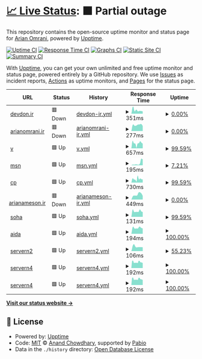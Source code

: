 # [📈 Live Status](https://demo.upptime.js.org): <!--live status--> **🟧 Partial outage**

This repository contains the open-source uptime monitor and status page for [Arian Omrani](https://devdon.ir), powered by [Upptime](https://github.com/upptime/upptime).

[![Uptime CI](https://github.com/arian24b/utm/workflows/Uptime%20CI/badge.svg)](https://github.com/arian24b/utm/actions?query=workflow%3A%22Uptime+CI%22)
[![Response Time CI](https://github.com/arian24b/utm/workflows/Response%20Time%20CI/badge.svg)](https://github.com/arian24b/utm/actions?query=workflow%3A%22Response+Time+CI%22)
[![Graphs CI](https://github.com/arian24b/utm/workflows/Graphs%20CI/badge.svg)](https://github.com/arian24b/utm/actions?query=workflow%3A%22Graphs+CI%22)
[![Static Site CI](https://github.com/arian24b/utm/workflows/Static%20Site%20CI/badge.svg)](https://github.com/arian24b/utm/actions?query=workflow%3A%22Static+Site+CI%22)
[![Summary CI](https://github.com/arian24b/utm/workflows/Summary%20CI/badge.svg)](https://github.com/arian24b/utm/actions?query=workflow%3A%22Summary+CI%22)

With [Upptime](https://upptime.js.org), you can get your own unlimited and free uptime monitor and status page, powered entirely by a GitHub repository. We use [Issues](https://github.com/arian24b/utm/issues) as incident reports, [Actions](https://github.com/arian24b/utm/actions) as uptime monitors, and [Pages](https://demo.upptime.js.org) for the status page.

<!--start: status pages-->
<!-- This summary is generated by Upptime (https://github.com/upptime/upptime) -->
<!-- Do not edit this manually, your changes will be overwritten -->
<!-- prettier-ignore -->
| URL | Status | History | Response Time | Uptime |
| --- | ------ | ------- | ------------- | ------ |
| <img alt="" src="https://icons.duckduckgo.com/ip3/devdon.ir.ico" height="13"> [devdon.ir](https://devdon.ir) | 🟥 Down | [devdon-ir.yml](https://github.com/arian24b/utm/commits/HEAD/history/devdon-ir.yml) | <details><summary><img alt="Response time graph" src="./graphs/devdon-ir/response-time-week.png" height="20"> 351ms</summary><br><a href="https://utm.udns.site/history/devdon-ir"><img alt="Response time 405" src="https://img.shields.io/endpoint?url=https%3A%2F%2Fraw.githubusercontent.com%2Farian24b%2Futm%2FHEAD%2Fapi%2Fdevdon-ir%2Fresponse-time.json"></a><br><a href="https://utm.udns.site/history/devdon-ir"><img alt="24-hour response time 242" src="https://img.shields.io/endpoint?url=https%3A%2F%2Fraw.githubusercontent.com%2Farian24b%2Futm%2FHEAD%2Fapi%2Fdevdon-ir%2Fresponse-time-day.json"></a><br><a href="https://utm.udns.site/history/devdon-ir"><img alt="7-day response time 351" src="https://img.shields.io/endpoint?url=https%3A%2F%2Fraw.githubusercontent.com%2Farian24b%2Futm%2FHEAD%2Fapi%2Fdevdon-ir%2Fresponse-time-week.json"></a><br><a href="https://utm.udns.site/history/devdon-ir"><img alt="30-day response time 509" src="https://img.shields.io/endpoint?url=https%3A%2F%2Fraw.githubusercontent.com%2Farian24b%2Futm%2FHEAD%2Fapi%2Fdevdon-ir%2Fresponse-time-month.json"></a><br><a href="https://utm.udns.site/history/devdon-ir"><img alt="1-year response time 405" src="https://img.shields.io/endpoint?url=https%3A%2F%2Fraw.githubusercontent.com%2Farian24b%2Futm%2FHEAD%2Fapi%2Fdevdon-ir%2Fresponse-time-year.json"></a></details> | <details><summary><a href="https://utm.udns.site/history/devdon-ir">0.00%</a></summary><a href="https://utm.udns.site/history/devdon-ir"><img alt="All-time uptime 0.00%" src="https://img.shields.io/endpoint?url=https%3A%2F%2Fraw.githubusercontent.com%2Farian24b%2Futm%2FHEAD%2Fapi%2Fdevdon-ir%2Fuptime.json"></a><br><a href="https://utm.udns.site/history/devdon-ir"><img alt="24-hour uptime 0.00%" src="https://img.shields.io/endpoint?url=https%3A%2F%2Fraw.githubusercontent.com%2Farian24b%2Futm%2FHEAD%2Fapi%2Fdevdon-ir%2Fuptime-day.json"></a><br><a href="https://utm.udns.site/history/devdon-ir"><img alt="7-day uptime 0.00%" src="https://img.shields.io/endpoint?url=https%3A%2F%2Fraw.githubusercontent.com%2Farian24b%2Futm%2FHEAD%2Fapi%2Fdevdon-ir%2Fuptime-week.json"></a><br><a href="https://utm.udns.site/history/devdon-ir"><img alt="30-day uptime 0.00%" src="https://img.shields.io/endpoint?url=https%3A%2F%2Fraw.githubusercontent.com%2Farian24b%2Futm%2FHEAD%2Fapi%2Fdevdon-ir%2Fuptime-month.json"></a><br><a href="https://utm.udns.site/history/devdon-ir"><img alt="1-year uptime 0.00%" src="https://img.shields.io/endpoint?url=https%3A%2F%2Fraw.githubusercontent.com%2Farian24b%2Futm%2FHEAD%2Fapi%2Fdevdon-ir%2Fuptime-year.json"></a></details>
| <img alt="" src="https://icons.duckduckgo.com/ip3/arianomrani.ir.ico" height="13"> [arianomrani.ir](https://arianomrani.ir) | 🟥 Down | [arianomrani-ir.yml](https://github.com/arian24b/utm/commits/HEAD/history/arianomrani-ir.yml) | <details><summary><img alt="Response time graph" src="./graphs/arianomrani-ir/response-time-week.png" height="20"> 277ms</summary><br><a href="https://utm.udns.site/history/arianomrani-ir"><img alt="Response time 394" src="https://img.shields.io/endpoint?url=https%3A%2F%2Fraw.githubusercontent.com%2Farian24b%2Futm%2FHEAD%2Fapi%2Farianomrani-ir%2Fresponse-time.json"></a><br><a href="https://utm.udns.site/history/arianomrani-ir"><img alt="24-hour response time 233" src="https://img.shields.io/endpoint?url=https%3A%2F%2Fraw.githubusercontent.com%2Farian24b%2Futm%2FHEAD%2Fapi%2Farianomrani-ir%2Fresponse-time-day.json"></a><br><a href="https://utm.udns.site/history/arianomrani-ir"><img alt="7-day response time 277" src="https://img.shields.io/endpoint?url=https%3A%2F%2Fraw.githubusercontent.com%2Farian24b%2Futm%2FHEAD%2Fapi%2Farianomrani-ir%2Fresponse-time-week.json"></a><br><a href="https://utm.udns.site/history/arianomrani-ir"><img alt="30-day response time 458" src="https://img.shields.io/endpoint?url=https%3A%2F%2Fraw.githubusercontent.com%2Farian24b%2Futm%2FHEAD%2Fapi%2Farianomrani-ir%2Fresponse-time-month.json"></a><br><a href="https://utm.udns.site/history/arianomrani-ir"><img alt="1-year response time 394" src="https://img.shields.io/endpoint?url=https%3A%2F%2Fraw.githubusercontent.com%2Farian24b%2Futm%2FHEAD%2Fapi%2Farianomrani-ir%2Fresponse-time-year.json"></a></details> | <details><summary><a href="https://utm.udns.site/history/arianomrani-ir">0.00%</a></summary><a href="https://utm.udns.site/history/arianomrani-ir"><img alt="All-time uptime 0.00%" src="https://img.shields.io/endpoint?url=https%3A%2F%2Fraw.githubusercontent.com%2Farian24b%2Futm%2FHEAD%2Fapi%2Farianomrani-ir%2Fuptime.json"></a><br><a href="https://utm.udns.site/history/arianomrani-ir"><img alt="24-hour uptime 0.00%" src="https://img.shields.io/endpoint?url=https%3A%2F%2Fraw.githubusercontent.com%2Farian24b%2Futm%2FHEAD%2Fapi%2Farianomrani-ir%2Fuptime-day.json"></a><br><a href="https://utm.udns.site/history/arianomrani-ir"><img alt="7-day uptime 0.00%" src="https://img.shields.io/endpoint?url=https%3A%2F%2Fraw.githubusercontent.com%2Farian24b%2Futm%2FHEAD%2Fapi%2Farianomrani-ir%2Fuptime-week.json"></a><br><a href="https://utm.udns.site/history/arianomrani-ir"><img alt="30-day uptime 0.00%" src="https://img.shields.io/endpoint?url=https%3A%2F%2Fraw.githubusercontent.com%2Farian24b%2Futm%2FHEAD%2Fapi%2Farianomrani-ir%2Fuptime-month.json"></a><br><a href="https://utm.udns.site/history/arianomrani-ir"><img alt="1-year uptime 0.00%" src="https://img.shields.io/endpoint?url=https%3A%2F%2Fraw.githubusercontent.com%2Farian24b%2Futm%2FHEAD%2Fapi%2Farianomrani-ir%2Fuptime-year.json"></a></details>
| <img alt="" src="https://icons.duckduckgo.com/ip3/v.udns.site.ico" height="13"> [v](https://v.udns.site) | 🟩 Up | [v.yml](https://github.com/arian24b/utm/commits/HEAD/history/v.yml) | <details><summary><img alt="Response time graph" src="./graphs/v/response-time-week.png" height="20"> 657ms</summary><br><a href="https://utm.udns.site/history/v"><img alt="Response time 764" src="https://img.shields.io/endpoint?url=https%3A%2F%2Fraw.githubusercontent.com%2Farian24b%2Futm%2FHEAD%2Fapi%2Fv%2Fresponse-time.json"></a><br><a href="https://utm.udns.site/history/v"><img alt="24-hour response time 609" src="https://img.shields.io/endpoint?url=https%3A%2F%2Fraw.githubusercontent.com%2Farian24b%2Futm%2FHEAD%2Fapi%2Fv%2Fresponse-time-day.json"></a><br><a href="https://utm.udns.site/history/v"><img alt="7-day response time 657" src="https://img.shields.io/endpoint?url=https%3A%2F%2Fraw.githubusercontent.com%2Farian24b%2Futm%2FHEAD%2Fapi%2Fv%2Fresponse-time-week.json"></a><br><a href="https://utm.udns.site/history/v"><img alt="30-day response time 733" src="https://img.shields.io/endpoint?url=https%3A%2F%2Fraw.githubusercontent.com%2Farian24b%2Futm%2FHEAD%2Fapi%2Fv%2Fresponse-time-month.json"></a><br><a href="https://utm.udns.site/history/v"><img alt="1-year response time 764" src="https://img.shields.io/endpoint?url=https%3A%2F%2Fraw.githubusercontent.com%2Farian24b%2Futm%2FHEAD%2Fapi%2Fv%2Fresponse-time-year.json"></a></details> | <details><summary><a href="https://utm.udns.site/history/v">99.59%</a></summary><a href="https://utm.udns.site/history/v"><img alt="All-time uptime 99.94%" src="https://img.shields.io/endpoint?url=https%3A%2F%2Fraw.githubusercontent.com%2Farian24b%2Futm%2FHEAD%2Fapi%2Fv%2Fuptime.json"></a><br><a href="https://utm.udns.site/history/v"><img alt="24-hour uptime 100.00%" src="https://img.shields.io/endpoint?url=https%3A%2F%2Fraw.githubusercontent.com%2Farian24b%2Futm%2FHEAD%2Fapi%2Fv%2Fuptime-day.json"></a><br><a href="https://utm.udns.site/history/v"><img alt="7-day uptime 99.59%" src="https://img.shields.io/endpoint?url=https%3A%2F%2Fraw.githubusercontent.com%2Farian24b%2Futm%2FHEAD%2Fapi%2Fv%2Fuptime-week.json"></a><br><a href="https://utm.udns.site/history/v"><img alt="30-day uptime 99.91%" src="https://img.shields.io/endpoint?url=https%3A%2F%2Fraw.githubusercontent.com%2Farian24b%2Futm%2FHEAD%2Fapi%2Fv%2Fuptime-month.json"></a><br><a href="https://utm.udns.site/history/v"><img alt="1-year uptime 99.94%" src="https://img.shields.io/endpoint?url=https%3A%2F%2Fraw.githubusercontent.com%2Farian24b%2Futm%2FHEAD%2Fapi%2Fv%2Fuptime-year.json"></a></details>
| <img alt="" src="https://icons.duckduckgo.com/ip3/msn.udns.site.ico" height="13"> [msn](https://msn.udns.site) | 🟩 Up | [msn.yml](https://github.com/arian24b/utm/commits/HEAD/history/msn.yml) | <details><summary><img alt="Response time graph" src="./graphs/msn/response-time-week.png" height="20"> 195ms</summary><br><a href="https://utm.udns.site/history/msn"><img alt="Response time 548" src="https://img.shields.io/endpoint?url=https%3A%2F%2Fraw.githubusercontent.com%2Farian24b%2Futm%2FHEAD%2Fapi%2Fmsn%2Fresponse-time.json"></a><br><a href="https://utm.udns.site/history/msn"><img alt="24-hour response time 571" src="https://img.shields.io/endpoint?url=https%3A%2F%2Fraw.githubusercontent.com%2Farian24b%2Futm%2FHEAD%2Fapi%2Fmsn%2Fresponse-time-day.json"></a><br><a href="https://utm.udns.site/history/msn"><img alt="7-day response time 195" src="https://img.shields.io/endpoint?url=https%3A%2F%2Fraw.githubusercontent.com%2Farian24b%2Futm%2FHEAD%2Fapi%2Fmsn%2Fresponse-time-week.json"></a><br><a href="https://utm.udns.site/history/msn"><img alt="30-day response time 522" src="https://img.shields.io/endpoint?url=https%3A%2F%2Fraw.githubusercontent.com%2Farian24b%2Futm%2FHEAD%2Fapi%2Fmsn%2Fresponse-time-month.json"></a><br><a href="https://utm.udns.site/history/msn"><img alt="1-year response time 548" src="https://img.shields.io/endpoint?url=https%3A%2F%2Fraw.githubusercontent.com%2Farian24b%2Futm%2FHEAD%2Fapi%2Fmsn%2Fresponse-time-year.json"></a></details> | <details><summary><a href="https://utm.udns.site/history/msn">7.21%</a></summary><a href="https://utm.udns.site/history/msn"><img alt="All-time uptime 76.36%" src="https://img.shields.io/endpoint?url=https%3A%2F%2Fraw.githubusercontent.com%2Farian24b%2Futm%2FHEAD%2Fapi%2Fmsn%2Fuptime.json"></a><br><a href="https://utm.udns.site/history/msn"><img alt="24-hour uptime 50.47%" src="https://img.shields.io/endpoint?url=https%3A%2F%2Fraw.githubusercontent.com%2Farian24b%2Futm%2FHEAD%2Fapi%2Fmsn%2Fuptime-day.json"></a><br><a href="https://utm.udns.site/history/msn"><img alt="7-day uptime 7.21%" src="https://img.shields.io/endpoint?url=https%3A%2F%2Fraw.githubusercontent.com%2Farian24b%2Futm%2FHEAD%2Fapi%2Fmsn%2Fuptime-week.json"></a><br><a href="https://utm.udns.site/history/msn"><img alt="30-day uptime 71.13%" src="https://img.shields.io/endpoint?url=https%3A%2F%2Fraw.githubusercontent.com%2Farian24b%2Futm%2FHEAD%2Fapi%2Fmsn%2Fuptime-month.json"></a><br><a href="https://utm.udns.site/history/msn"><img alt="1-year uptime 76.36%" src="https://img.shields.io/endpoint?url=https%3A%2F%2Fraw.githubusercontent.com%2Farian24b%2Futm%2FHEAD%2Fapi%2Fmsn%2Fuptime-year.json"></a></details>
| <img alt="" src="https://icons.duckduckgo.com/ip3/cp.udns.site.ico" height="13"> [cp](https://cp.udns.site) | 🟩 Up | [cp.yml](https://github.com/arian24b/utm/commits/HEAD/history/cp.yml) | <details><summary><img alt="Response time graph" src="./graphs/cp/response-time-week.png" height="20"> 730ms</summary><br><a href="https://utm.udns.site/history/cp"><img alt="Response time 759" src="https://img.shields.io/endpoint?url=https%3A%2F%2Fraw.githubusercontent.com%2Farian24b%2Futm%2FHEAD%2Fapi%2Fcp%2Fresponse-time.json"></a><br><a href="https://utm.udns.site/history/cp"><img alt="24-hour response time 664" src="https://img.shields.io/endpoint?url=https%3A%2F%2Fraw.githubusercontent.com%2Farian24b%2Futm%2FHEAD%2Fapi%2Fcp%2Fresponse-time-day.json"></a><br><a href="https://utm.udns.site/history/cp"><img alt="7-day response time 730" src="https://img.shields.io/endpoint?url=https%3A%2F%2Fraw.githubusercontent.com%2Farian24b%2Futm%2FHEAD%2Fapi%2Fcp%2Fresponse-time-week.json"></a><br><a href="https://utm.udns.site/history/cp"><img alt="30-day response time 746" src="https://img.shields.io/endpoint?url=https%3A%2F%2Fraw.githubusercontent.com%2Farian24b%2Futm%2FHEAD%2Fapi%2Fcp%2Fresponse-time-month.json"></a><br><a href="https://utm.udns.site/history/cp"><img alt="1-year response time 759" src="https://img.shields.io/endpoint?url=https%3A%2F%2Fraw.githubusercontent.com%2Farian24b%2Futm%2FHEAD%2Fapi%2Fcp%2Fresponse-time-year.json"></a></details> | <details><summary><a href="https://utm.udns.site/history/cp">99.59%</a></summary><a href="https://utm.udns.site/history/cp"><img alt="All-time uptime 99.94%" src="https://img.shields.io/endpoint?url=https%3A%2F%2Fraw.githubusercontent.com%2Farian24b%2Futm%2FHEAD%2Fapi%2Fcp%2Fuptime.json"></a><br><a href="https://utm.udns.site/history/cp"><img alt="24-hour uptime 100.00%" src="https://img.shields.io/endpoint?url=https%3A%2F%2Fraw.githubusercontent.com%2Farian24b%2Futm%2FHEAD%2Fapi%2Fcp%2Fuptime-day.json"></a><br><a href="https://utm.udns.site/history/cp"><img alt="7-day uptime 99.59%" src="https://img.shields.io/endpoint?url=https%3A%2F%2Fraw.githubusercontent.com%2Farian24b%2Futm%2FHEAD%2Fapi%2Fcp%2Fuptime-week.json"></a><br><a href="https://utm.udns.site/history/cp"><img alt="30-day uptime 99.91%" src="https://img.shields.io/endpoint?url=https%3A%2F%2Fraw.githubusercontent.com%2Farian24b%2Futm%2FHEAD%2Fapi%2Fcp%2Fuptime-month.json"></a><br><a href="https://utm.udns.site/history/cp"><img alt="1-year uptime 99.94%" src="https://img.shields.io/endpoint?url=https%3A%2F%2Fraw.githubusercontent.com%2Farian24b%2Futm%2FHEAD%2Fapi%2Fcp%2Fuptime-year.json"></a></details>
| <img alt="" src="https://icons.duckduckgo.com/ip3/arianameson.ir.ico" height="13"> [arianameson.ir](https://arianameson.ir) | 🟥 Down | [arianameson-ir.yml](https://github.com/arian24b/utm/commits/HEAD/history/arianameson-ir.yml) | <details><summary><img alt="Response time graph" src="./graphs/arianameson-ir/response-time-week.png" height="20"> 449ms</summary><br><a href="https://utm.udns.site/history/arianameson-ir"><img alt="Response time 997" src="https://img.shields.io/endpoint?url=https%3A%2F%2Fraw.githubusercontent.com%2Farian24b%2Futm%2FHEAD%2Fapi%2Farianameson-ir%2Fresponse-time.json"></a><br><a href="https://utm.udns.site/history/arianameson-ir"><img alt="24-hour response time 344" src="https://img.shields.io/endpoint?url=https%3A%2F%2Fraw.githubusercontent.com%2Farian24b%2Futm%2FHEAD%2Fapi%2Farianameson-ir%2Fresponse-time-day.json"></a><br><a href="https://utm.udns.site/history/arianameson-ir"><img alt="7-day response time 449" src="https://img.shields.io/endpoint?url=https%3A%2F%2Fraw.githubusercontent.com%2Farian24b%2Futm%2FHEAD%2Fapi%2Farianameson-ir%2Fresponse-time-week.json"></a><br><a href="https://utm.udns.site/history/arianameson-ir"><img alt="30-day response time 725" src="https://img.shields.io/endpoint?url=https%3A%2F%2Fraw.githubusercontent.com%2Farian24b%2Futm%2FHEAD%2Fapi%2Farianameson-ir%2Fresponse-time-month.json"></a><br><a href="https://utm.udns.site/history/arianameson-ir"><img alt="1-year response time 997" src="https://img.shields.io/endpoint?url=https%3A%2F%2Fraw.githubusercontent.com%2Farian24b%2Futm%2FHEAD%2Fapi%2Farianameson-ir%2Fresponse-time-year.json"></a></details> | <details><summary><a href="https://utm.udns.site/history/arianameson-ir">0.00%</a></summary><a href="https://utm.udns.site/history/arianameson-ir"><img alt="All-time uptime 51.67%" src="https://img.shields.io/endpoint?url=https%3A%2F%2Fraw.githubusercontent.com%2Farian24b%2Futm%2FHEAD%2Fapi%2Farianameson-ir%2Fuptime.json"></a><br><a href="https://utm.udns.site/history/arianameson-ir"><img alt="24-hour uptime 0.00%" src="https://img.shields.io/endpoint?url=https%3A%2F%2Fraw.githubusercontent.com%2Farian24b%2Futm%2FHEAD%2Fapi%2Farianameson-ir%2Fuptime-day.json"></a><br><a href="https://utm.udns.site/history/arianameson-ir"><img alt="7-day uptime 0.00%" src="https://img.shields.io/endpoint?url=https%3A%2F%2Fraw.githubusercontent.com%2Farian24b%2Futm%2FHEAD%2Fapi%2Farianameson-ir%2Fuptime-week.json"></a><br><a href="https://utm.udns.site/history/arianameson-ir"><img alt="30-day uptime 25.99%" src="https://img.shields.io/endpoint?url=https%3A%2F%2Fraw.githubusercontent.com%2Farian24b%2Futm%2FHEAD%2Fapi%2Farianameson-ir%2Fuptime-month.json"></a><br><a href="https://utm.udns.site/history/arianameson-ir"><img alt="1-year uptime 51.67%" src="https://img.shields.io/endpoint?url=https%3A%2F%2Fraw.githubusercontent.com%2Farian24b%2Futm%2FHEAD%2Fapi%2Farianameson-ir%2Fuptime-year.json"></a></details>
| <img alt="" src="https://icons.duckduckgo.com/ip3/null.ico" height="13"> [soha](soha.udns.site) | 🟩 Up | [soha.yml](https://github.com/arian24b/utm/commits/HEAD/history/soha.yml) | <details><summary><img alt="Response time graph" src="./graphs/soha/response-time-week.png" height="20"> 131ms</summary><br><a href="https://utm.udns.site/history/soha"><img alt="Response time 141" src="https://img.shields.io/endpoint?url=https%3A%2F%2Fraw.githubusercontent.com%2Farian24b%2Futm%2FHEAD%2Fapi%2Fsoha%2Fresponse-time.json"></a><br><a href="https://utm.udns.site/history/soha"><img alt="24-hour response time 113" src="https://img.shields.io/endpoint?url=https%3A%2F%2Fraw.githubusercontent.com%2Farian24b%2Futm%2FHEAD%2Fapi%2Fsoha%2Fresponse-time-day.json"></a><br><a href="https://utm.udns.site/history/soha"><img alt="7-day response time 131" src="https://img.shields.io/endpoint?url=https%3A%2F%2Fraw.githubusercontent.com%2Farian24b%2Futm%2FHEAD%2Fapi%2Fsoha%2Fresponse-time-week.json"></a><br><a href="https://utm.udns.site/history/soha"><img alt="30-day response time 133" src="https://img.shields.io/endpoint?url=https%3A%2F%2Fraw.githubusercontent.com%2Farian24b%2Futm%2FHEAD%2Fapi%2Fsoha%2Fresponse-time-month.json"></a><br><a href="https://utm.udns.site/history/soha"><img alt="1-year response time 141" src="https://img.shields.io/endpoint?url=https%3A%2F%2Fraw.githubusercontent.com%2Farian24b%2Futm%2FHEAD%2Fapi%2Fsoha%2Fresponse-time-year.json"></a></details> | <details><summary><a href="https://utm.udns.site/history/soha">99.59%</a></summary><a href="https://utm.udns.site/history/soha"><img alt="All-time uptime 99.91%" src="https://img.shields.io/endpoint?url=https%3A%2F%2Fraw.githubusercontent.com%2Farian24b%2Futm%2FHEAD%2Fapi%2Fsoha%2Fuptime.json"></a><br><a href="https://utm.udns.site/history/soha"><img alt="24-hour uptime 100.00%" src="https://img.shields.io/endpoint?url=https%3A%2F%2Fraw.githubusercontent.com%2Farian24b%2Futm%2FHEAD%2Fapi%2Fsoha%2Fuptime-day.json"></a><br><a href="https://utm.udns.site/history/soha"><img alt="7-day uptime 99.59%" src="https://img.shields.io/endpoint?url=https%3A%2F%2Fraw.githubusercontent.com%2Farian24b%2Futm%2FHEAD%2Fapi%2Fsoha%2Fuptime-week.json"></a><br><a href="https://utm.udns.site/history/soha"><img alt="30-day uptime 99.91%" src="https://img.shields.io/endpoint?url=https%3A%2F%2Fraw.githubusercontent.com%2Farian24b%2Futm%2FHEAD%2Fapi%2Fsoha%2Fuptime-month.json"></a><br><a href="https://utm.udns.site/history/soha"><img alt="1-year uptime 99.91%" src="https://img.shields.io/endpoint?url=https%3A%2F%2Fraw.githubusercontent.com%2Farian24b%2Futm%2FHEAD%2Fapi%2Fsoha%2Fuptime-year.json"></a></details>
| <img alt="" src="https://icons.duckduckgo.com/ip3/null.ico" height="13"> [aida](aida.udns.site) | 🟩 Up | [aida.yml](https://github.com/arian24b/utm/commits/HEAD/history/aida.yml) | <details><summary><img alt="Response time graph" src="./graphs/aida/response-time-week.png" height="20"> 194ms</summary><br><a href="https://utm.udns.site/history/aida"><img alt="Response time 196" src="https://img.shields.io/endpoint?url=https%3A%2F%2Fraw.githubusercontent.com%2Farian24b%2Futm%2FHEAD%2Fapi%2Faida%2Fresponse-time.json"></a><br><a href="https://utm.udns.site/history/aida"><img alt="24-hour response time 175" src="https://img.shields.io/endpoint?url=https%3A%2F%2Fraw.githubusercontent.com%2Farian24b%2Futm%2FHEAD%2Fapi%2Faida%2Fresponse-time-day.json"></a><br><a href="https://utm.udns.site/history/aida"><img alt="7-day response time 194" src="https://img.shields.io/endpoint?url=https%3A%2F%2Fraw.githubusercontent.com%2Farian24b%2Futm%2FHEAD%2Fapi%2Faida%2Fresponse-time-week.json"></a><br><a href="https://utm.udns.site/history/aida"><img alt="30-day response time 198" src="https://img.shields.io/endpoint?url=https%3A%2F%2Fraw.githubusercontent.com%2Farian24b%2Futm%2FHEAD%2Fapi%2Faida%2Fresponse-time-month.json"></a><br><a href="https://utm.udns.site/history/aida"><img alt="1-year response time 196" src="https://img.shields.io/endpoint?url=https%3A%2F%2Fraw.githubusercontent.com%2Farian24b%2Futm%2FHEAD%2Fapi%2Faida%2Fresponse-time-year.json"></a></details> | <details><summary><a href="https://utm.udns.site/history/aida">100.00%</a></summary><a href="https://utm.udns.site/history/aida"><img alt="All-time uptime 99.89%" src="https://img.shields.io/endpoint?url=https%3A%2F%2Fraw.githubusercontent.com%2Farian24b%2Futm%2FHEAD%2Fapi%2Faida%2Fuptime.json"></a><br><a href="https://utm.udns.site/history/aida"><img alt="24-hour uptime 100.00%" src="https://img.shields.io/endpoint?url=https%3A%2F%2Fraw.githubusercontent.com%2Farian24b%2Futm%2FHEAD%2Fapi%2Faida%2Fuptime-day.json"></a><br><a href="https://utm.udns.site/history/aida"><img alt="7-day uptime 100.00%" src="https://img.shields.io/endpoint?url=https%3A%2F%2Fraw.githubusercontent.com%2Farian24b%2Futm%2FHEAD%2Fapi%2Faida%2Fuptime-week.json"></a><br><a href="https://utm.udns.site/history/aida"><img alt="30-day uptime 99.88%" src="https://img.shields.io/endpoint?url=https%3A%2F%2Fraw.githubusercontent.com%2Farian24b%2Futm%2FHEAD%2Fapi%2Faida%2Fuptime-month.json"></a><br><a href="https://utm.udns.site/history/aida"><img alt="1-year uptime 99.89%" src="https://img.shields.io/endpoint?url=https%3A%2F%2Fraw.githubusercontent.com%2Farian24b%2Futm%2FHEAD%2Fapi%2Faida%2Fuptime-year.json"></a></details>
| <img alt="" src="https://icons.duckduckgo.com/ip3/null.ico" height="13"> [servern2](servern2.udns.site) | 🟩 Up | [servern2.yml](https://github.com/arian24b/utm/commits/HEAD/history/servern2.yml) | <details><summary><img alt="Response time graph" src="./graphs/servern2/response-time-week.png" height="20"> 106ms</summary><br><a href="https://utm.udns.site/history/servern2"><img alt="Response time 111" src="https://img.shields.io/endpoint?url=https%3A%2F%2Fraw.githubusercontent.com%2Farian24b%2Futm%2FHEAD%2Fapi%2Fservern2%2Fresponse-time.json"></a><br><a href="https://utm.udns.site/history/servern2"><img alt="24-hour response time 93" src="https://img.shields.io/endpoint?url=https%3A%2F%2Fraw.githubusercontent.com%2Farian24b%2Futm%2FHEAD%2Fapi%2Fservern2%2Fresponse-time-day.json"></a><br><a href="https://utm.udns.site/history/servern2"><img alt="7-day response time 106" src="https://img.shields.io/endpoint?url=https%3A%2F%2Fraw.githubusercontent.com%2Farian24b%2Futm%2FHEAD%2Fapi%2Fservern2%2Fresponse-time-week.json"></a><br><a href="https://utm.udns.site/history/servern2"><img alt="30-day response time 111" src="https://img.shields.io/endpoint?url=https%3A%2F%2Fraw.githubusercontent.com%2Farian24b%2Futm%2FHEAD%2Fapi%2Fservern2%2Fresponse-time-month.json"></a><br><a href="https://utm.udns.site/history/servern2"><img alt="1-year response time 111" src="https://img.shields.io/endpoint?url=https%3A%2F%2Fraw.githubusercontent.com%2Farian24b%2Futm%2FHEAD%2Fapi%2Fservern2%2Fresponse-time-year.json"></a></details> | <details><summary><a href="https://utm.udns.site/history/servern2">55.23%</a></summary><a href="https://utm.udns.site/history/servern2"><img alt="All-time uptime 91.56%" src="https://img.shields.io/endpoint?url=https%3A%2F%2Fraw.githubusercontent.com%2Farian24b%2Futm%2FHEAD%2Fapi%2Fservern2%2Fuptime.json"></a><br><a href="https://utm.udns.site/history/servern2"><img alt="24-hour uptime 50.46%" src="https://img.shields.io/endpoint?url=https%3A%2F%2Fraw.githubusercontent.com%2Farian24b%2Futm%2FHEAD%2Fapi%2Fservern2%2Fuptime-day.json"></a><br><a href="https://utm.udns.site/history/servern2"><img alt="7-day uptime 55.23%" src="https://img.shields.io/endpoint?url=https%3A%2F%2Fraw.githubusercontent.com%2Farian24b%2Futm%2FHEAD%2Fapi%2Fservern2%2Fuptime-week.json"></a><br><a href="https://utm.udns.site/history/servern2"><img alt="30-day uptime 89.70%" src="https://img.shields.io/endpoint?url=https%3A%2F%2Fraw.githubusercontent.com%2Farian24b%2Futm%2FHEAD%2Fapi%2Fservern2%2Fuptime-month.json"></a><br><a href="https://utm.udns.site/history/servern2"><img alt="1-year uptime 91.56%" src="https://img.shields.io/endpoint?url=https%3A%2F%2Fraw.githubusercontent.com%2Farian24b%2Futm%2FHEAD%2Fapi%2Fservern2%2Fuptime-year.json"></a></details>
| <img alt="" src="https://icons.duckduckgo.com/ip3/null.ico" height="13"> [servern4](servern4.udns.site) | 🟩 Up | [servern4.yml](https://github.com/arian24b/utm/commits/HEAD/history/servern4.yml) | <details><summary><img alt="Response time graph" src="./graphs/servern4/response-time-week.png" height="20"> 192ms</summary><br><a href="https://utm.udns.site/history/servern4"><img alt="Response time 192" src="https://img.shields.io/endpoint?url=https%3A%2F%2Fraw.githubusercontent.com%2Farian24b%2Futm%2FHEAD%2Fapi%2Fservern4%2Fresponse-time.json"></a><br><a href="https://utm.udns.site/history/servern4"><img alt="24-hour response time 173" src="https://img.shields.io/endpoint?url=https%3A%2F%2Fraw.githubusercontent.com%2Farian24b%2Futm%2FHEAD%2Fapi%2Fservern4%2Fresponse-time-day.json"></a><br><a href="https://utm.udns.site/history/servern4"><img alt="7-day response time 192" src="https://img.shields.io/endpoint?url=https%3A%2F%2Fraw.githubusercontent.com%2Farian24b%2Futm%2FHEAD%2Fapi%2Fservern4%2Fresponse-time-week.json"></a><br><a href="https://utm.udns.site/history/servern4"><img alt="30-day response time 192" src="https://img.shields.io/endpoint?url=https%3A%2F%2Fraw.githubusercontent.com%2Farian24b%2Futm%2FHEAD%2Fapi%2Fservern4%2Fresponse-time-month.json"></a><br><a href="https://utm.udns.site/history/servern4"><img alt="1-year response time 192" src="https://img.shields.io/endpoint?url=https%3A%2F%2Fraw.githubusercontent.com%2Farian24b%2Futm%2FHEAD%2Fapi%2Fservern4%2Fresponse-time-year.json"></a></details> | <details><summary><a href="https://utm.udns.site/history/servern4">100.00%</a></summary><a href="https://utm.udns.site/history/servern4"><img alt="All-time uptime 100.00%" src="https://img.shields.io/endpoint?url=https%3A%2F%2Fraw.githubusercontent.com%2Farian24b%2Futm%2FHEAD%2Fapi%2Fservern4%2Fuptime.json"></a><br><a href="https://utm.udns.site/history/servern4"><img alt="24-hour uptime 100.00%" src="https://img.shields.io/endpoint?url=https%3A%2F%2Fraw.githubusercontent.com%2Farian24b%2Futm%2FHEAD%2Fapi%2Fservern4%2Fuptime-day.json"></a><br><a href="https://utm.udns.site/history/servern4"><img alt="7-day uptime 100.00%" src="https://img.shields.io/endpoint?url=https%3A%2F%2Fraw.githubusercontent.com%2Farian24b%2Futm%2FHEAD%2Fapi%2Fservern4%2Fuptime-week.json"></a><br><a href="https://utm.udns.site/history/servern4"><img alt="30-day uptime 100.00%" src="https://img.shields.io/endpoint?url=https%3A%2F%2Fraw.githubusercontent.com%2Farian24b%2Futm%2FHEAD%2Fapi%2Fservern4%2Fuptime-month.json"></a><br><a href="https://utm.udns.site/history/servern4"><img alt="1-year uptime 100.00%" src="https://img.shields.io/endpoint?url=https%3A%2F%2Fraw.githubusercontent.com%2Farian24b%2Futm%2FHEAD%2Fapi%2Fservern4%2Fuptime-year.json"></a></details>
| <img alt="" src="https://icons.duckduckgo.com/ip3/null.ico" height="13"> [servern4](servern4.udns.site) | 🟩 Up | [servern4.yml](https://github.com/arian24b/utm/commits/HEAD/history/servern4.yml) | <details><summary><img alt="Response time graph" src="./graphs/servern4/response-time-week.png" height="20"> 192ms</summary><br><a href="https://utm.udns.site/history/servern4"><img alt="Response time 192" src="https://img.shields.io/endpoint?url=https%3A%2F%2Fraw.githubusercontent.com%2Farian24b%2Futm%2FHEAD%2Fapi%2Fservern4%2Fresponse-time.json"></a><br><a href="https://utm.udns.site/history/servern4"><img alt="24-hour response time 173" src="https://img.shields.io/endpoint?url=https%3A%2F%2Fraw.githubusercontent.com%2Farian24b%2Futm%2FHEAD%2Fapi%2Fservern4%2Fresponse-time-day.json"></a><br><a href="https://utm.udns.site/history/servern4"><img alt="7-day response time 192" src="https://img.shields.io/endpoint?url=https%3A%2F%2Fraw.githubusercontent.com%2Farian24b%2Futm%2FHEAD%2Fapi%2Fservern4%2Fresponse-time-week.json"></a><br><a href="https://utm.udns.site/history/servern4"><img alt="30-day response time 192" src="https://img.shields.io/endpoint?url=https%3A%2F%2Fraw.githubusercontent.com%2Farian24b%2Futm%2FHEAD%2Fapi%2Fservern4%2Fresponse-time-month.json"></a><br><a href="https://utm.udns.site/history/servern4"><img alt="1-year response time 192" src="https://img.shields.io/endpoint?url=https%3A%2F%2Fraw.githubusercontent.com%2Farian24b%2Futm%2FHEAD%2Fapi%2Fservern4%2Fresponse-time-year.json"></a></details> | <details><summary><a href="https://utm.udns.site/history/servern4">100.00%</a></summary><a href="https://utm.udns.site/history/servern4"><img alt="All-time uptime 100.00%" src="https://img.shields.io/endpoint?url=https%3A%2F%2Fraw.githubusercontent.com%2Farian24b%2Futm%2FHEAD%2Fapi%2Fservern4%2Fuptime.json"></a><br><a href="https://utm.udns.site/history/servern4"><img alt="24-hour uptime 100.00%" src="https://img.shields.io/endpoint?url=https%3A%2F%2Fraw.githubusercontent.com%2Farian24b%2Futm%2FHEAD%2Fapi%2Fservern4%2Fuptime-day.json"></a><br><a href="https://utm.udns.site/history/servern4"><img alt="7-day uptime 100.00%" src="https://img.shields.io/endpoint?url=https%3A%2F%2Fraw.githubusercontent.com%2Farian24b%2Futm%2FHEAD%2Fapi%2Fservern4%2Fuptime-week.json"></a><br><a href="https://utm.udns.site/history/servern4"><img alt="30-day uptime 100.00%" src="https://img.shields.io/endpoint?url=https%3A%2F%2Fraw.githubusercontent.com%2Farian24b%2Futm%2FHEAD%2Fapi%2Fservern4%2Fuptime-month.json"></a><br><a href="https://utm.udns.site/history/servern4"><img alt="1-year uptime 100.00%" src="https://img.shields.io/endpoint?url=https%3A%2F%2Fraw.githubusercontent.com%2Farian24b%2Futm%2FHEAD%2Fapi%2Fservern4%2Fuptime-year.json"></a></details>

<!--end: status pages-->

[**Visit our status website →**](https://demo.upptime.js.org)

## 📄 License

- Powered by: [Upptime](https://github.com/upptime/upptime)
- Code: [MIT](./LICENSE) © [Anand Chowdhary](https://anandchowdhary.com), supported by [Pabio](https://pabio.com)
- Data in the `./history` directory: [Open Database License](https://opendatacommons.org/licenses/odbl/1-0/)
